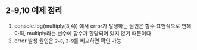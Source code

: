## 2-9,10 예제 정리

1. console.log(multiply(3,4)) 에서 error가 발생하는 원인은 함수 표현식으로 인해 아직, multiply라는 변수에 함수가 할당되어 있지 않기 때문이다
2. error 발생 원인은 `2-8`, `2-9`를 비교하면 확인 가능



